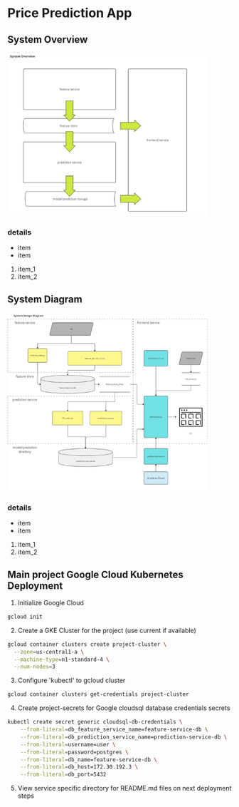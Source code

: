 # Price Prediction App

## System Overview
<img src="./documentation/system_overview.png" width="450">

### details
- item
- item
1. item_1
2. item_2

## System Diagram
<img src="./documentation/system_diagram.png" width="450">

### details
- item
- item
1. item_1
2. item_2


## Main project Google Cloud Kubernetes Deployment

1. Initialize Google Cloud
```bash
gcloud init
```


2. Create a GKE Cluster for the project (use current if available)
```bash
gcloud container clusters create project-cluster \
  --zone=us-central1-a \
  --machine-type=n1-standard-4 \
  --num-nodes=3
```


3. Configure 'kubectl' to gcloud cluster
```bash
gcloud container clusters get-credentials project-cluster
```


4. Create project-secrets for Google cloudsql database credentials secrets
```bash
kubectl create secret generic cloudsql-db-credentials \
    --from-literal=db_feature_service_name=feature-service-db \
    --from-literal=db_prediction_service_name=prediction-service-db \
    --from-literal=username=user \
    --from-literal=password=postgres \
    --from-literal=db_name=feature-service-db \
    --from-literal=db_host=172.30.192.3 \
    --from-literal=db_port=5432
```


5. View service specific directory for README.md files on next deployment steps